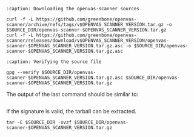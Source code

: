 ```{code-block}
:caption: Downloading the openvas-scanner sources

curl -f -L https://github.com/greenbone/openvas-scanner/archive/refs/tags/v$OPENVAS_SCANNER_VERSION.tar.gz -o $SOURCE_DIR/openvas-scanner-$OPENVAS_SCANNER_VERSION.tar.gz
curl -f -L https://github.com/greenbone/openvas-scanner/releases/download/v$OPENVAS_SCANNER_VERSION/openvas-scanner-$OPENVAS_SCANNER_VERSION.tar.gz.asc -o $SOURCE_DIR/openvas-scanner-$OPENVAS_SCANNER_VERSION.tar.gz.asc
```

```{code-block}
:caption: Verifying the source file

gpg --verify $SOURCE_DIR/openvas-scanner-$OPENVAS_SCANNER_VERSION.tar.gz.asc $SOURCE_DIR/openvas-scanner-$OPENVAS_SCANNER_VERSION.tar.gz
```

The output of the last command should be similar to:

```{include} /22.4/source-build/verify.md
```

If the signature is valid, the tarball can be extracted.

```
tar -C $SOURCE_DIR -xvzf $SOURCE_DIR/openvas-scanner-$OPENVAS_SCANNER_VERSION.tar.gz
```
